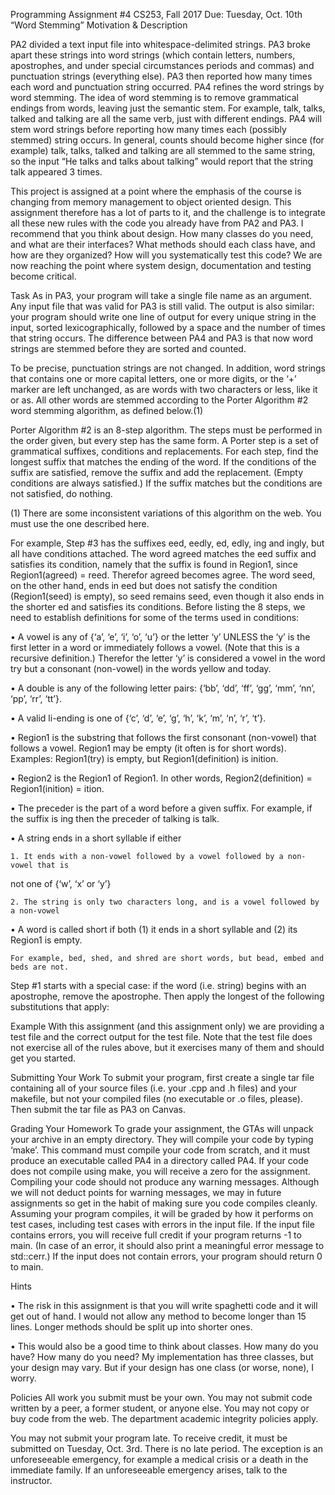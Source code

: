 Programming Assignment #4
CS253, Fall 2017
Due: Tuesday, Oct. 10th
“Word Stemming”
Motivation & Description

PA2 divided a text input file into whitespace-delimited strings. PA3 broke apart these strings into
word strings (which contain letters, numbers, apostrophes, and under special circumstances
periods and commas) and punctuation strings (everything else). PA3 then reported how many
times each word and punctuation string occurred. PA4 refines the word strings by word
stemming. The idea of word stemming is to remove grammatical endings from words, leaving just
the semantic stem. For example, talk, talks, talked and talking are all the same verb, just with
different endings. PA4 will stem word strings before reporting how many times each (possibly
stemmed) string occurs. In general, counts should become higher since (for example) talk, talks,
talked and talking are all stemmed to the same string, so the input “He talks and talks about
talking” would report that the string talk appeared 3 times.

This project is assigned at a point where the emphasis of the course is changing from memory
management to object oriented design. This assignment therefore has a lot of parts to it, and the
challenge is to integrate all these new rules with the code you already have from PA2 and PA3. I
recommend that you think about design. How many classes do you need, and what are their
interfaces? What methods should each class have, and how are they organized? How will you
systematically test this code? We are now reaching the point where system design, documentation
and testing become critical.

Task
As in PA3, your program will take a single file name as an argument. Any input file that was
valid for PA3 is still valid. The output is also similar: your program should write one line of
output for every unique string in the input, sorted lexicographically, followed by a space and the
number of times that string occurs. The difference between PA4 and PA3 is that now word strings
are stemmed before they are sorted and counted.

To be precise, punctuation strings are not changed. In addition, word strings that contains one or
more capital letters, one or more digits, or the ‘+’ marker are left unchanged, as are words with
two characters or less, like it or as. All other words are stemmed according to the Porter
Algorithm #2 word stemming algorithm, as defined below.(1)

Porter Algorithm #2 is an 8-step algorithm. The steps must be performed in the order given, but
every step has the same form. A Porter step is a set of grammatical suffixes, conditions and
replacements. For each step, find the longest suffix that matches the ending of the word. If the
conditions of the suffix are satisfied, remove the suffix and add the replacement. (Empty
conditions are always satisfied.) If the suffix matches but the conditions are not satisfied, do
nothing.

 (1) There are some inconsistent variations of this algorithm on the web. You must use the one described here.
 
For example, Step #3 has the suffixes eed, eedly, ed, edly, ing and ingly, but all have conditions
attached. The word agreed matches the eed suffix and satisfies its condition, namely that the
suffix is found in Region1, since Region1(agreed) = reed. Therefor agreed becomes agree. The
word seed, on the other hand, ends in eed but does not satisfy the condition (Region1(seed) is
empty), so seed remains seed, even though it also ends in the shorter ed and satisfies its
conditions.
Before listing the 8 steps, we need to establish definitions for some of the terms used in
conditions:

  • A vowel is any of {‘a’, ‘e’, ‘i’, ‘o’, ‘u’} or the letter ‘y’ UNLESS the ‘y’ is the first letter
in a word or immediately follows a vowel. (Note that this is a recursive definition.)
Therefor the letter ‘y’ is considered a vowel in the word try but a consonant (non-vowel)
in the words yellow and today.

  • A double is any of the following letter pairs: {‘bb’, ‘dd’, ‘ff’, ‘gg’, ‘mm’, ‘nn’, ‘pp’, ‘rr’,
‘tt’}.

  • A valid li-ending is one of {‘c’, ‘d’, ‘e’, ‘g’, ‘h’, ‘k’, ‘m’, ‘n’, ‘r’, ‘t’}.
  
  • Region1 is the substring that follows the first consonant (non-vowel) that follows a
vowel. Region1 may be empty (it often is for short words). Examples: Region1(try) is
empty, but Region1(definition) is inition.

  • Region2 is the Region1 of Region1. In other words, Region2(definition) =
Region1(inition) = ition.

  • The preceder is the part of a word before a given suffix. For example, if the suffix is ing
then the preceder of talking is talk.

  • A string ends in a short syllable if either
  
    1. It ends with a non-vowel followed by a vowel followed by a non-vowel that is
not one of {‘w’, ‘x’ or ‘y’}

    2. The string is only two characters long, and is a vowel followed by a non-vowel
    
  • A word is called short if both (1) it ends in a short syllable and (2) its Region1 is empty.
  
    For example, bed, shed, and shred are short words, but bead, embed and beds are not.
Step #1 starts with a special case: if the word (i.e. string) begins with an apostrophe, remove the
apostrophe. Then apply the longest of the following substitutions that apply:


Example
With this assignment (and this assignment only) we are providing a test file and the correct output
for the test file. Note that the test file does not exercise all of the rules above, but it exercises
many of them and should get you started.

Submitting Your Work
To submit your program, first create a single tar file containing all of your source files (i.e. your
.cpp and .h files) and your makefile, but not your compiled files (no executable or .o files,
please). Then submit the tar file as PA3 on Canvas.

Grading Your Homework
To grade your assignment, the GTAs will unpack your archive in an empty directory. They will compile
your code by typing ‘make’. This command must compile your code from scratch, and it must produce an
executable called PA4 in a directory called PA4. If your code does not compile using make, you will
receive a zero for the assignment. Compiling your code should not produce any warning messages.
Although we will not deduct points for warning messages, we may in future assignments so get in the habit
of making sure you code compiles cleanly. Assuming your program compiles, it will be graded by how it
performs on test cases, including test cases with errors in the input file. If the input file contains errors, you
will receive full credit if your program returns -1 to main. (In case of an error, it should also print a
meaningful error message to std::cerr.) If the input does not contain errors, your program should return 0 to
main.

Hints

• The risk in this assignment is that you will write spaghetti code and it will get out of
hand. I would not allow any method to become longer than 15 lines. Longer methods
should be split up into shorter ones.

• This would also be a good time to think about classes. How many do you have? How
many do you need? My implementation has three classes, but your design may vary. But
if your design has one class (or worse, none), I worry.

Policies
All work you submit must be your own. You may not submit code written by a peer, a former
student, or anyone else. You may not copy or buy code from the web. The department academic
integrity policies apply.

You may not submit your program late. To receive credit, it must be submitted on Tuesday, Oct.
3rd. There is no late period. The exception is an unforeseeable emergency, for example a medical
crisis or a death in the immediate family. If an unforeseeable emergency arises, talk to the
instructor.
